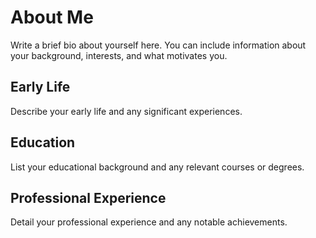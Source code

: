 # About Me

Write a brief bio about yourself here. You can include information about your background, interests, and what motivates you.

## Early Life

Describe your early life and any significant experiences.

## Education

List your educational background and any relevant courses or degrees.

## Professional Experience

Detail your professional experience and any notable achievements.
